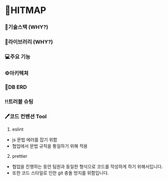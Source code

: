 # 🐬HITMAP

### 🔧기술스택 (WHY?)

### 📘라이브러리 (WHY?)

### 💻주요 기능

### ⚙️아키텍쳐

### 🤝DB ERD

### ‼️트러블 슈팅

### 🖊️코드 컨벤션 Tool
1. eslint
- js 문법 에러를 잡기 위함
- 협업에서 문법 규칙을 통일하기 위해 적용

2. prettier
- 협업을 진행하는 동안 팀원과 동일한 형식으로 코드를 작성하게 하기 위해서입니다.
- 또한 코드 스타일로 인한 git 충돌 방지를 위함입니다.
